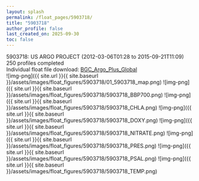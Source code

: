 ```yaml
---
layout: splash
permalink: /float_pages/5903718/
title: "5903718"
author_profile: false
last_created_on: 2025-09-30
toc: false
---
```

 
5903718: US ARGO PROJECT (2012-03-06T01:28 to 2015-09-21T11:09)\
250 profiles completed\
Individual float file download: [BGC_Argo_Plus_Global](https://ftp.soest.hawaii.edu/bgc_argo_plus/Individual_Floats/outliers_removed/5903718_Sprof_processed.nc)\
![img-png]({{ site.url }}{{ site.baseurl }}/assets/images/float_figures/5903718/01_5903718_map.png)
![img-png]({{ site.url }}{{ site.baseurl }}/assets/images/float_figures/5903718/5903718_BBP700.png)
![img-png]({{ site.url }}{{ site.baseurl }}/assets/images/float_figures/5903718/5903718_CHLA.png)
![img-png]({{ site.url }}{{ site.baseurl }}/assets/images/float_figures/5903718/5903718_DOXY.png)
![img-png]({{ site.url }}{{ site.baseurl }}/assets/images/float_figures/5903718/5903718_NITRATE.png)
![img-png]({{ site.url }}{{ site.baseurl }}/assets/images/float_figures/5903718/5903718_PRES.png)
![img-png]({{ site.url }}{{ site.baseurl }}/assets/images/float_figures/5903718/5903718_PSAL.png)
![img-png]({{ site.url }}{{ site.baseurl }}/assets/images/float_figures/5903718/5903718_TEMP.png)
